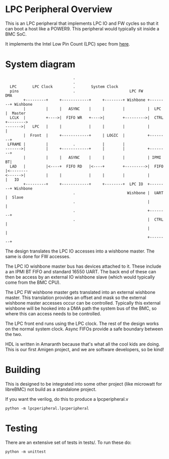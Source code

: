 # LPC Peripheral Overview

This is an LPC peripheral that implements LPC IO and FW cycles so that
it can boot a host like a POWER9. This peripheral would typically sit
inside a BMC SoC.

It implements the Intel Low Pin Count (LPC) spec from
[here](https://www.intel.com/content/dam/www/program/design/us/en/documents/low-pin-count-interface-specification.pdf).

# System diagram
```
                              .
                              .
  LPC       LPC Clock         .       System Clock
  pins                        .                        LPC FW               DMA
        +---------+     +------------+     +--------+ Wishbone +--------+ Wishbone
        |         |     |   ASYNC    |     |        |          |  LPC   |  Master
  LCLK  |         +---->|  FIFO WR   +---->|        +--------->|  CTRL  +-------->
------->|   LPC   |     |            |     |        |          |        |
        |  Front  |     +------------+     | LOGIC  |          +--------+
 LFRAME |         |           .            |        |
------->|         |     +------------+     |        |          +--------+
        |         |     |   ASYNC    |     |        |          | IPMI BT|
  LAD   |         |<----+  FIFO RD   |<----+        +--------->|  FIFO  |<--------
<------>|         |     |            |     |        |          |        |   IO
        +---------+     +------------+     +--------+  LPC IO  +--------+ Wishbone
                              .                       Wishbone |  UART  |  Slave
                              .                                |        |
                              .                                +--------+
                              .                                |  CTRL  |
                                                               |        |
                                                               +--------+
```

The design translates the LPC IO accesses into a wishbone master. The
same is done for FW accesses.

The LPC IO wishbone master bus has devices attached to it. These
include a an IPMI BT FIFO and standard 16550 UART. The back end of
these can then be access by an external IO wishbone slave (which would
typically come from the BMC CPU).

The LPC FW wishbone master gets translated into an external wishbone
master. This translation provides an offset and mask so the external
wishbone master accesses occur can be controlled. Typically this
external wishbone will be hooked into a DMA path the system bus of the
BMC, so where this can access needs to be controlled.

The LPC front end runs using the LPC clock. The rest of the design
works on the normal system clock. Async FIFOs provide a safe boundary
between the two.

HDL is written in Amaranth because that's what all the cool kids are
doing. This is our first Amigen project, and we are software
developers, so be kind!

# Building

This is designed to be integrated into some other project (like
microwatt for libreBMC) not build as a standalone project.

If you want the verilog, do this to produce a lpcperipheral.v
```
python -m lpcperipheral.lpcperipheral
```

# Testing

There are an extensive set of tests in tests/. To run these do:

```
python -m unittest
```
